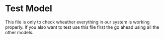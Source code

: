 # Test Model

This file is only to check wheather everything in our system is working properly.
If you also want to test use this file first the go ahead using all the other models.